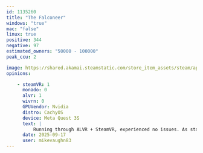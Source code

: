 ```yaml
---
id: 1135260
title: "The Falconeer"
windows: "true"
mac: "false"
linux: true
positive: 344
negative: 97
estimated_owners: "50000 - 100000"
peak_ccu: 2

image: https://shared.akamai.steamstatic.com/store_item_assets/steam/apps/1135260/header.jpg?t=1725377505
opinions:

    - steamVR: 1
      monado: 0
      alvr: 1
      wivrn: 0
      GPUVendor: Nvidia
      distro: CachyOS
      device: Meta Quest 3S
      text: |
          Running through ALVR + SteamVR, experienced no issues. As stated on the game's store page, input from VR controllers is not supported (gamepad or flight stick only); however I noticed when briefly messing with the input settings that it _does_ detect buttons from the Quest controllers. The axes would still be bound to the gamepad, but further tinkering might get around that.
      date: 2025-09-17
      user: mikevaughn83
---
```

